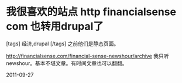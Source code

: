 # 我很喜欢的站点 http financialsense com 也转用drupal了

[tags] 经济,drupal [/tags]
之前他们是静态页面。

http://financialsense.com/financial-sense-newshour/archive 我只听newshour。基本不堪文章。有时间文章也可以翻翻。



2011-09-27